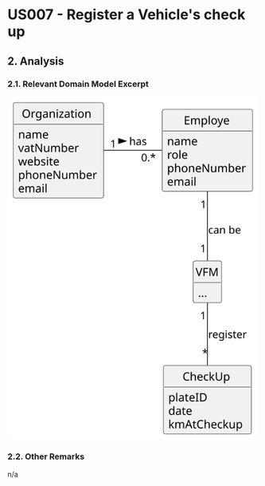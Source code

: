 # US007 - Register a Vehicle's check up 

## 2. Analysis

### 2.1. Relevant Domain Model Excerpt 

![Domain Model](svg/us007-domain-model.svg)

### 2.2. Other Remarks

n/a